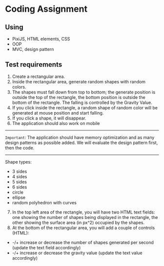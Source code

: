 # Coding Assignment

## Using

* PixiJS, HTML elements, CSS
* OOP
* MVC, design pattern

## Test requirements

1. Create a rectangular area.
2. Inside the rectangular area, generate random shapes with random colors.
3. The shapes must fall down from top to bottom; the generate position is outside the top of the rectangle, the
bottom position is outside the bottom of the rectangle. The falling is controlled by the Gravity Value.
4. If you click inside the rectangle, a random shape of random color will be generated at mouse position
and start falling.
5. If you click a shape, it will disappear.
6. The application should also work on mobile

---
 
`Important`: The application should have memory optimization and as many design patterns as
possible added. We will evaluate the design pattern first, then the code.
 
---

Shape types:

* 3 sides
* 4 sides
* 5 sides
* 6 sides
* circle
* ellipse
* random polyhedron with curves

7. In the top left area of the rectangle, you will have two HTML text fields: one showing the number of
shapes being displayed in the rectangle, the other showing the surface area (in px^2) occupied by the
shapes.
8. At the bottom of the rectangular area, you will add a couple of controls (HTML):

* -/+ increase or decrease the number of shapes generated per second (update the text field
accordingly)
* -/+ increase or decrease the gravity value (update the text value accordingly)

